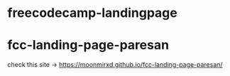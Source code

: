 ﻿# freecodecamp-landingpage
# fcc-landing-page-paresan
check this site -> https://moonmirxd.github.io/fcc-landing-page-paresan/
